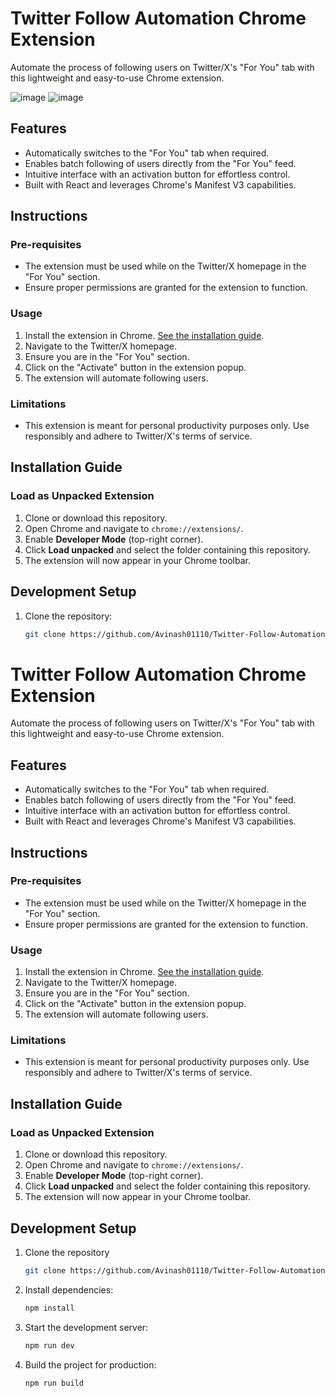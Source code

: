 # Twitter Follow Automation Chrome Extension

Automate the process of following users on Twitter/X's "For You" tab with this lightweight and easy-to-use Chrome extension.

![image](https://github.com/user-attachments/assets/b42749ce-020a-4391-b9e8-52945dbf83f0)
![image](https://github.com/user-attachments/assets/4316e012-00f1-4135-bcf4-7bc564d15318)



## Features
- Automatically switches to the "For You" tab when required.
- Enables batch following of users directly from the "For You" feed.
- Intuitive interface with an activation button for effortless control.
- Built with React and leverages Chrome's Manifest V3 capabilities.

## Instructions

### Pre-requisites
- The extension must be used while on the Twitter/X homepage in the "For You" section.
- Ensure proper permissions are granted for the extension to function.

### Usage
1. Install the extension in Chrome. [See the installation guide](#installation).
2. Navigate to the Twitter/X homepage.
3. Ensure you are in the "For You" section.
4. Click on the "Activate" button in the extension popup.
5. The extension will automate following users.

### Limitations
- This extension is meant for personal productivity purposes only. Use responsibly and adhere to Twitter/X's terms of service.

## Installation Guide

### Load as Unpacked Extension
1. Clone or download this repository.
2. Open Chrome and navigate to `chrome://extensions/`.
3. Enable **Developer Mode** (top-right corner).
4. Click **Load unpacked** and select the folder containing this repository.
5. The extension will now appear in your Chrome toolbar.

## Development Setup
1. Clone the repository:
   ```bash
   git clone https://github.com/Avinash01110/Twitter-Follow-Automation-Chrome-Extension.git
# Twitter Follow Automation Chrome Extension

Automate the process of following users on Twitter/X's "For You" tab with this lightweight and easy-to-use Chrome extension. 

## Features
- Automatically switches to the "For You" tab when required.
- Enables batch following of users directly from the "For You" feed.
- Intuitive interface with an activation button for effortless control.
- Built with React and leverages Chrome's Manifest V3 capabilities.

## Instructions

### Pre-requisites
- The extension must be used while on the Twitter/X homepage in the "For You" section.
- Ensure proper permissions are granted for the extension to function.

### Usage
1. Install the extension in Chrome. [See the installation guide](#installation).
2. Navigate to the Twitter/X homepage.
3. Ensure you are in the "For You" section.
4. Click on the "Activate" button in the extension popup.
5. The extension will automate following users.

### Limitations
- This extension is meant for personal productivity purposes only. Use responsibly and adhere to Twitter/X's terms of service.

## Installation Guide

### Load as Unpacked Extension
1. Clone or download this repository.
2. Open Chrome and navigate to `chrome://extensions/`.
3. Enable **Developer Mode** (top-right corner).
4. Click **Load unpacked** and select the folder containing this repository.
5. The extension will now appear in your Chrome toolbar.

## Development Setup
1. Clone the repository
    ```bash
   git clone https://github.com/Avinash01110/Twitter-Follow-Automation-Chrome-Extension.git

2. Install dependencies:
    ```bash
    npm install

3. Start the development server:
    ```bash
    npm run dev

4. Build the project for production:
    ```bash
    npm run build

